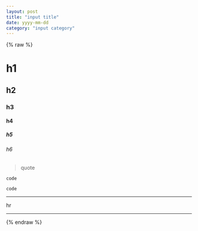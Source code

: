 ```yaml
---
layout: post
title: "input title"
date: yyyy-mm-dd
category: "input category"
---
```


{% raw %}
# h1
## h2
### h3
#### h4
##### h5
###### h6

> quote

`code`
```language
code
```

* * *
hr
* * *
{% endraw %}
